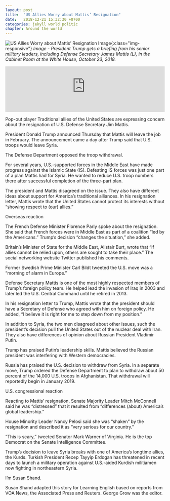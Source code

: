 ```yaml
---
layout: post
title:  "US Allies Worry about Mattis’ Resignation"
date:   2018-12-21 15:32:30 +0700
categories: jekyll world politic
chapter: Around the world
---
```

![US Allies Worry about Mattis’ Resignation Image](https://gdb.voanews.com/6AABBFA2-052F-43AF-B359-FA40D5F0790A_cx0_cy6_cw0_w1023_r1_s.jpg){:class="img-responsive"}
*Image - President Trump gets a briefing from his senior military leaders, including Defense Secretary James Mattis (L), in the Cabinet Room at the White House, October 23, 2018.*
<iframe src="https://learningenglish.voanews.com/embed/player/0/4711330.html?type=audio" frameborder="0" scrolling="no" width="100%" height="144" allowfullscreen></iframe>

 Pop-out player
Traditional allies of the United States are expressing concern about the resignation of U.S. Defense Secretary Jim Mattis.

President Donald Trump announced Thursday that Mattis will leave the job in February. The announcement came a day after Trump said that U.S. troops would leave Syria.

The Defense Department opposed the troop withdrawal.

For several years, U.S.-supported forces in the Middle East have made progress against the Islamic State (IS). Defeating IS forces was just one part of a plan Mattis had for Syria. He wanted to reduce U.S. troop numbers there after successful completion of the three-part plan.

The president and Mattis disagreed on the issue. They also have different ideas about support for America’s traditional alliances. In his resignation letter, Mattis wrote that the United States cannot protect its interests without “showing respect to (our) allies.”

Overseas reaction

The French Defense Minister Florence Parly spoke about the resignation. She said that French forces were in Middle East as part of a coalition “led by the Americans.” Trump’s decision “changes the situation,” she added.

Britain’s Minister of State for the Middle East, Alistair Burt, wrote that “If allies cannot be relied upon, others are sought to take their place.” The social networking website Twitter published his comments.

Former Swedish Prime Minister Carl Bildt tweeted the U.S. move was a “morning of alarm in Europe.”

Defense Secretary Mattis is one of the most highly respected members of Trump’s foreign policy team. He helped lead the invasion of Iraq in 2003 and later led the U.S. Central Command until he retired in 2013.

In his resignation letter to Trump, Mattis wrote that the president should have a Secretary of Defense who agreed with him on foreign policy. He added, “I believe it is right for me to step down from my position.”

In addition to Syria, the two men disagreed about other issues, such the president’s decision pull the United States out of the nuclear deal with Iran. They also have differences of opinion about Russian President Vladimir Putin.

Trump has praised Putin’s leadership skills. Mattis believed the Russian president was interfering with Western democracies.

Russia has praised the U.S. decision to withdraw from Syria. In a separate move, Trump ordered the Defense Department to plan to withdraw about 50 percent of the 14,000 U.S. troops in Afghanistan. That withdrawal will reportedly begin in January 2019.

U.S. congressional reaction

Reacting to Mattis’ resignation, Senate Majority Leader Mitch McConnell said he was “distressed” that it resulted from “differences (about) America’s global leadership.”

House Minority Leader Nancy Pelosi said she was “shaken” by the resignation and described it as “very serious for our country.”

“This is scary,” tweeted Senator Mark Warner of Virginia. He is the top Democrat on the Senate Intelligence Committee.

Trump’s decision to leave Syria breaks with one of America’s longtime allies, the Kurds. Turkish President Recep Tayyip Erdogan has threatened in recent days to launch a military operation against U.S.-aided Kurdish militiamen now fighting in northeastern Syria.

I’m Susan Shand.

Susan Shand adapted this story for Learning English based on reports from VOA News, the Associated Press and Reuters. George Grow was the editor.